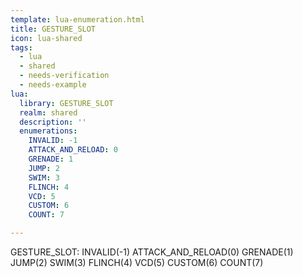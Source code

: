 ```yaml
---
template: lua-enumeration.html
title: GESTURE_SLOT
icon: lua-shared
tags:
  - lua
  - shared
  - needs-verification
  - needs-example
lua:
  library: GESTURE_SLOT
  realm: shared
  description: ''
  enumerations:
    INVALID: -1
    ATTACK_AND_RELOAD: 0
    GRENADE: 1
    JUMP: 2
    SWIM: 3
    FLINCH: 4
    VCD: 5
    CUSTOM: 6
    COUNT: 7

---
```


<div class="lua__search__keywords">
GESTURE_SLOT: INVALID(-1) ATTACK_AND_RELOAD(0) GRENADE(1) JUMP(2) SWIM(3) FLINCH(4) VCD(5) CUSTOM(6) COUNT(7)
</div>
